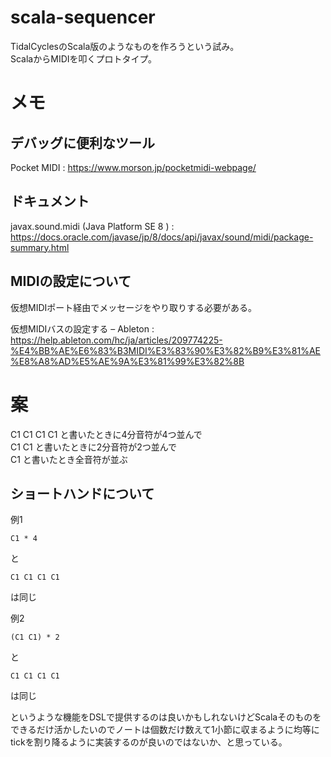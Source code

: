 # scala-sequencer

TidalCyclesのScala版のようなものを作ろうという試み。  
ScalaからMIDIを叩くプロトタイプ。  

# メモ

## デバッグに便利なツール

Pocket MIDI : https://www.morson.jp/pocketmidi-webpage/  

## ドキュメント

javax.sound.midi (Java Platform SE 8 ) : https://docs.oracle.com/javase/jp/8/docs/api/javax/sound/midi/package-summary.html  

## MIDIの設定について

仮想MIDIポート経由でメッセージをやり取りする必要がある。  

仮想MIDIバスの設定する – Ableton : https://help.ableton.com/hc/ja/articles/209774225-%E4%BB%AE%E6%83%B3MIDI%E3%83%90%E3%82%B9%E3%81%AE%E8%A8%AD%E5%AE%9A%E3%81%99%E3%82%8B  

# 案

C1 C1 C1 C1 と書いたときに4分音符が4つ並んで  
C1 C1 と書いたときに2分音符が2つ並んで  
C1 と書いたとき全音符が並ぶ  

## ショートハンドについて

例1
```
C1 * 4
```
と
```
C1 C1 C1 C1
```
は同じ

例2
```
(C1 C1) * 2
```
と
```
C1 C1 C1 C1
```
は同じ

というような機能をDSLで提供するのは良いかもしれないけどScalaそのものをできるだけ活かしたいのでノートは個数だけ数えて1小節に収まるように均等にtickを割り降るように実装するのが良いのではないか、と思っている。
